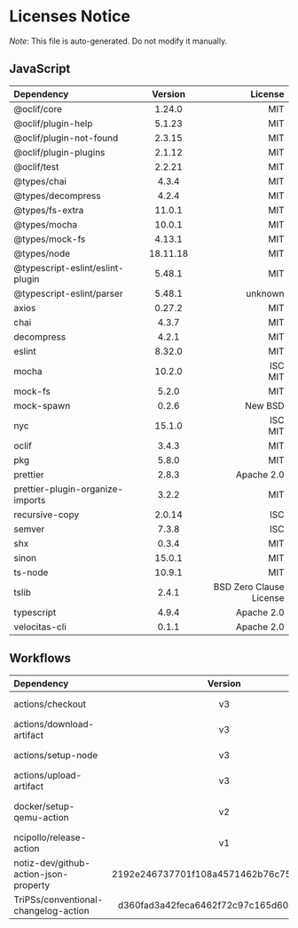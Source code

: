 # Licenses Notice
*Note*: This file is auto-generated. Do not modify it manually.
## JavaScript
| Dependency | Version | License |
|:-----------|:-------:|--------:|
|@oclif/core|1.24.0|MIT|
|@oclif/plugin-help|5.1.23|MIT|
|@oclif/plugin-not-found|2.3.15|MIT|
|@oclif/plugin-plugins|2.1.12|MIT|
|@oclif/test|2.2.21|MIT|
|@types/chai|4.3.4|MIT|
|@types/decompress|4.2.4|MIT|
|@types/fs-extra|11.0.1|MIT|
|@types/mocha|10.0.1|MIT|
|@types/mock-fs|4.13.1|MIT|
|@types/node|18.11.18|MIT|
|@typescript-eslint/eslint-plugin|5.48.1|MIT|
|@typescript-eslint/parser|5.48.1|unknown|
|axios|0.27.2|MIT|
|chai|4.3.7|MIT|
|decompress|4.2.1|MIT|
|eslint|8.32.0|MIT|
|mocha|10.2.0|ISC<br/>MIT|
|mock-fs|5.2.0|MIT|
|mock-spawn|0.2.6|New BSD|
|nyc|15.1.0|ISC<br/>MIT|
|oclif|3.4.3|MIT|
|pkg|5.8.0|MIT|
|prettier|2.8.3|Apache 2.0|
|prettier-plugin-organize-imports|3.2.2|MIT|
|recursive-copy|2.0.14|ISC|
|semver|7.3.8|ISC|
|shx|0.3.4|MIT|
|sinon|15.0.1|MIT|
|ts-node|10.9.1|MIT|
|tslib|2.4.1|BSD Zero Clause License|
|typescript|4.9.4|Apache 2.0|
|velocitas-cli|0.1.1|Apache 2.0|
## Workflows
| Dependency | Version | License |
|:-----------|:-------:|--------:|
|actions/checkout|v3|MIT License|
|actions/download-artifact|v3|MIT License|
|actions/setup-node|v3|MIT License|
|actions/upload-artifact|v3|MIT License|
|docker/setup-qemu-action|v2|Apache License 2.0|
|ncipollo/release-action|v1|MIT License|
|notiz-dev/github-action-json-property|2192e246737701f108a4571462b76c75e7376216|MIT License|
|TriPSs/conventional-changelog-action|d360fad3a42feca6462f72c97c165d60a02d4bf2|MIT License|
